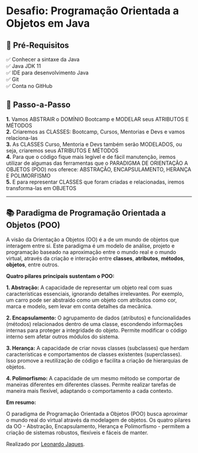 <h1> Desafio: Programação Orientada a Objetos em Java</h1>

<h2>🛑 Pré-Requisitos</h2>

<p>
✅ Conhecer a sintaxe da Java<br>
✅ Java JDK 11<br>
✅ IDE para desenvolvimento Java<br>
✅ Git<br>
✅ Conta no GitHub<br>
</p>


<h2> 👣 Passo-a-Passo</h2>

<p>
<strong>	1.</strong> Vamos ABSTRAIR o DOMÍNIO Bootcamp e MODELAR seus ATRIBUTOS E MÉTODOS <br>
<strong>	2.</strong> Criaremos as CLASSES: Bootcamp, Cursos, Mentorias e Devs e vamos relaciona-las <br>
<strong>	3.</strong> As CLASSES Curso, Mentoria e Devs também serão MODELADOS, ou seja, criaremos seus ATRIBUTOS E MÉTODOS <br> 
<strong>	4.</strong> Para que o código fique mais legível e de fácil manutenção, iremos utilizar de algumas das ferramentas que o PARADIGMA DE ORIENTAÇÃO A OBJETOS (POO) nos oferece: ABSTRAÇÃO, ENCAPSULAMENTO, HERANÇA E POLIMORFISMO <br>
<strong>	5.</strong> E para representar CLASSES que foram criadas e relacionadas, iremos transforma-las em OBJETOS<br>
</p>

----

## 📚 Paradigma de Programação Orientada a Objetos (POO)

A visão da Orientação a Objetos (OO) é a de um mundo de objetos que interagem entre si. Este paradigma é um modelo de análise, projeto e programação baseado na aproximação entre o mundo real e o mundo virtual, através da criação e interação entre **classes**, **atributos**, **métodos**, **objetos**, entre outros.

**Quatro pilares principais sustentam o POO:**

**1. Abstração:**  A capacidade de representar um objeto real com suas características essenciais, ignorando detalhes irrelevantes. Por exemplo, um carro pode ser abstraído como um objeto com atributos como cor, marca e modelo, sem levar em conta detalhes da mecânica.

**2. Encapsulamento:**  O agrupamento de dados (atributos) e funcionalidades (métodos) relacionados dentro de uma classe, escondendo informações internas para proteger a integridade do objeto. Permite modificar o código interno sem afetar outros módulos do sistema.

**3. Herança:** A capacidade de criar novas classes (subclasses) que herdam características e comportamentos de classes existentes (superclasses). Isso promove a reutilização de código e facilita a criação de hierarquias de objetos.

**4. Polimorfismo:** A capacidade de um mesmo método se comportar de maneiras diferentes em diferentes classes. Permite realizar tarefas de maneira mais flexível, adaptando o comportamento a cada contexto.

**Em resumo:**

O paradigma de Programação Orientada a Objetos (POO) busca aproximar o mundo real do virtual através da modelagem de objetos. Os quatro pilares da OO - Abstração, Encapsulamento, Herança e Polimorfismo -  permitem a criação de sistemas robustos, flexíveis e fáceis de manter.


Realizado por [Leonardo Jaques](https://www.linkedin.com/in/leonardojaques-dev).